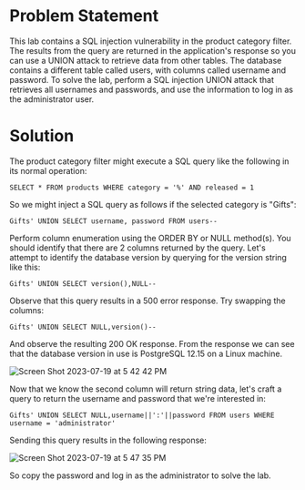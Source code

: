# Problem Statement

This lab contains a SQL injection vulnerability in the product category filter. The results from the query are returned in the application's response so you can use a UNION attack to retrieve data from other tables. The database contains a different table called users, with columns called username and password. To solve the lab, perform a SQL injection UNION attack that retrieves all usernames and passwords, and use the information to log in as the administrator user. 

# Solution

The product category filter might execute a SQL query like the following in its normal operation:

```
SELECT * FROM products WHERE category = '%' AND released = 1
```

So we might inject a SQL query as follows if the selected category is "Gifts":

```
Gifts' UNION SELECT username, password FROM users--
```

Perform column enumeration using the ORDER BY or NULL method(s). You should identify that there are 2 columns returned by the query. Let's attempt to identify the database version by querying for the version string like this:

```
Gifts' UNION SELECT version(),NULL--
```

Observe that this query results in a 500 error response. Try swapping the columns:

```
Gifts' UNION SELECT NULL,version()--
```

And observe the resulting 200 OK response. From the response we can see that the database version in use is PostgreSQL 12.15 on a Linux machine. 

![Screen Shot 2023-07-19 at 5 42 42 PM](https://github.com/LakesideLich/WebSecurityAcademy/assets/43506369/c7ebd97a-74a4-4ddb-b949-d1b6205ec5c4)

Now that we know the second column will return string data, let's craft a query to return the username and password that we're interested in:

```
Gifts' UNION SELECT NULL,username||':'||password FROM users WHERE username = 'administrator'
```

Sending this query results in the following response:

![Screen Shot 2023-07-19 at 5 47 35 PM](https://github.com/LakesideLich/WebSecurityAcademy/assets/43506369/130437d8-3d41-4a15-a279-7e76ed84c5df)

So copy the password and log in as the administrator to solve the lab. 
